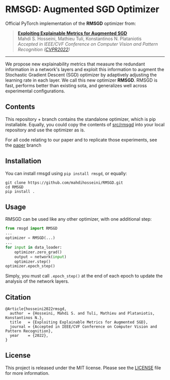 # RMSGD: Augmented SGD Optimizer
Official PyTorch implementation of the **RMSGD** optimizer from:
> [**Exploiting Explainable Metrics for Augmented SGD**](https://arxiv.org/abs/2203.1672)         
> Mahdi S. Hosseini, Mathieu Tuli, Konstantinos N. Plataniotis        
> *Accepted in IEEE/CVF Conference on Computer Vision and Pattern Recognition ([CVPR2022](https://cvpr2022.thecvf.com/))*
> 

---
We propose new explainability metrics that measure the redundant information in a network's layers and exploit this information to augment the Stochastic Gradient Descent (SGD) optimizer by adaptively adjusting the learning rate in each layer. We call this new optimizer **RMSGD**. RMSGD is fast, performs better than existing sota, and generalizes well across experimental configurations.

## Contents
This repository + branch contains the standalone optimizer, which is pip installable. Equally, you could copy the contents of [src/rmsgd](src/rmsgd) into your local repository and use the optimizer as is.

For all code relating to our paper and to replicate those experiments, see the [paper](https://github.com/mahdihosseini/RMSGD/tree/paper) branch

## Installation
You can install rmsgd using `pip install rmsgd`, or equally:
```console
git clone https://github.com/mahdihosseini/RMSGD.git
cd RMSGD
pip install .
```
## Usage
RMSGD can be used like any other optimizer, with one additional step:
```python
from rmsgd import RMSGD
...
optimizer = RMSGD(...)
...
for input in data_loader:
    optimizer.zero_grad()
    output = network(input)
    optimizer.step()
optimizer.epoch_step()
```
Simply, you must call `.epoch_step()` at the end of each epoch to update the analysis of the network layers.

## Citation
```
@Article{hosseini2022rmsgd,
  author  = {Hosseini, Mahdi S. and Tuli, Mathieu and Plataniotis, Konstantinos N.},
  title   = {Exploiting Explainable Metrics for Augmented SGD},
  journal = {Accepted in IEEE/CVF Conference on Computer Vision and Pattern Recognition},
  year    = {2022},
}
```

## License
This project is released under the MIT license. Please see the [LICENSE](LICENSE) file for more information.
